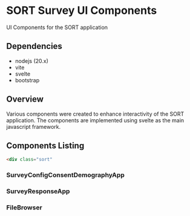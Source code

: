 # SORT Survey UI Components

UI Components for the SORT application

## Dependencies

- nodejs (20.x)
- vite
- svelte
- bootstrap

## Overview

Various components were created to enhance interactivity of the SORT application. The components are implemented using
svelte as the main javascript framework.

## Components Listing
```html
<div class="sort"
```

### SurveyConfigConsentDemographyApp

### SurveyResponseApp


### FileBrowser


### 
